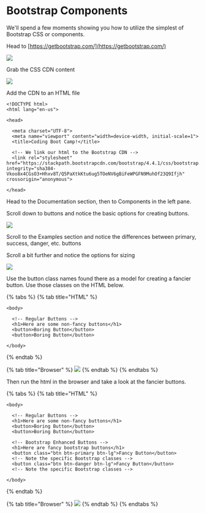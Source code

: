 # Bootstrap Components

We'll spend a few moments showing you how to utilize the simplest of Bootstrap CSS or components.

Head to [https://getbootstrap.com/](https://getbootstrap.com/)

![](https://github.com/cslewislives/frontend-prework/tree/7c7bc1ab2155c31482f755a757c91f4efcc6e770/.gitbook/assets/6-bootstrapdemo_1.png)

Grab the CSS CDN content

![](https://github.com/cslewislives/frontend-prework/tree/7c7bc1ab2155c31482f755a757c91f4efcc6e770/.gitbook/assets/6-bootstrapdemo_2.png)

Add the CDN to an HTML file

```markup
<!DOCTYPE html>
<html lang="en-us">

<head>

  <meta charset="UTF-8">
  <meta name="viewport" content="width=device-width, initial-scale=1">
  <title>Coding Boot Camp!</title>

  <!-- We link our html to the Bootstrap CDN -->
  <link rel="stylesheet" href="https://stackpath.bootstrapcdn.com/bootstrap/4.4.1/css/bootstrap.min.css" integrity="sha384-Vkoo8x4CGsO3+Hhxv8T/Q5PaXtkKtu6ug5TOeNV6gBiFeWPGFN9MuhOf23Q9Ifjh" crossorigin="anonymous">

</head>
```

Head to the Documentation section, then to Components in the left pane.

Scroll down to buttons and notice the basic options for creating buttons.

![](https://github.com/cslewislives/frontend-prework/tree/7c7bc1ab2155c31482f755a757c91f4efcc6e770/.gitbook/assets/6-bootstrapdemo_4.png)

Scroll to the Examples section and notice the differences between primary, success, danger, etc. buttons

Scroll a bit further and notice the options for sizing

![](https://github.com/cslewislives/frontend-prework/tree/7c7bc1ab2155c31482f755a757c91f4efcc6e770/.gitbook/assets/6-bootstrapdemo_6.png)

Use the button class names found there as a model for creating a fancier button. Use those classes on the HTML below.

{% tabs %}
{% tab title="HTML" %}
```markup
<body>

  <!-- Regular Buttons -->
  <h1>Here are some non-fancy buttons</h1>
  <button>Boring Button</button>
  <button>Boring Button</button>

</body>
```
{% endtab %}

{% tab title="Browser" %}
![](https://github.com/cslewislives/frontend-prework/tree/7c7bc1ab2155c31482f755a757c91f4efcc6e770/.gitbook/assets/6-bootstrapdemo_7.png)
{% endtab %}
{% endtabs %}

Then run the html in the browser and take a look at the fancier buttons.

{% tabs %}
{% tab title="HTML" %}
```markup
<body>

  <!-- Regular Buttons -->
  <h1>Here are some non-fancy buttons</h1>
  <button>Boring Button</button>
  <button>Boring Button</button>

  <!-- Bootstrap Enhanced Buttons -->
  <h1>Here are fancy bootstrap buttons</h1>
  <button class="btn btn-primary btn-lg">Fancy Button</button>
  <!-- Note the specific Bootstrap classes -->
  <button class="btn btn-danger btn-lg">Fancy Button</button>
  <!-- Note the specific Bootstrap classes -->

</body>
```
{% endtab %}

{% tab title="Browser" %}
![](https://github.com/cslewislives/frontend-prework/tree/7c7bc1ab2155c31482f755a757c91f4efcc6e770/.gitbook/assets/6-bootstrapdemo_8.png)
{% endtab %}
{% endtabs %}

